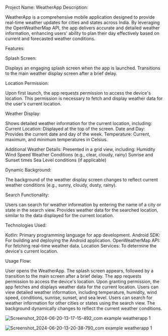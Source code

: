 Project Name: WeatherApp
Description:

WeatherApp is a comprehensive mobile application designed to provide real-time weather updates for cities and states across India. By leveraging the OpenWeatherMap API, the app delivers accurate and detailed weather information, enhancing users' ability to plan their day effectively based on current and forecasted weather conditions.

Features:

Splash Screen:

Displays an engaging splash screen when the app is launched.
Transitions to the main weather display screen after a brief delay.

Location Permission:

Upon first launch, the app requests permission to access the device's location.
This permission is necessary to fetch and display weather data for the user's current location.

Weather Display:

Shows detailed weather information for the current location, including:
Current Location: Displayed at the top of the screen.
Date and Day: Provides the current date and day of the week.
Temperature: Current, maximum, and minimum temperatures in Celsius.

Additional Weather Details: Presented in a grid view, including:
Humidity
Wind Speed
Weather Conditions (e.g., clear, cloudy, rainy)
Sunrise and Sunset times
Sea Level conditions (if applicable)

Dynamic Background:

The background of the weather display screen changes to reflect current weather conditions (e.g., sunny, cloudy, dusty, rainy).

Search Functionality:

Users can search for weather information by entering the name of a city or state in the search view.
Provides weather data for the searched location, similar to the data displayed for the current location.

Technologies Used:

Kotlin: Primary programming language for app development.
Android SDK: For building and deploying the Android application.
OpenWeatherMap API: For fetching real-time weather data.
Location Services: To determine the device's current location.

Usage Flow:

User opens the WeatherApp.
The splash screen appears, followed by a transition to the main screen after a brief delay.
The app requests permission to access the device's location.
Upon granting permission, the app fetches and displays weather data for the current location.
Users can view detailed weather information, including temperature, humidity, wind speed, conditions, sunrise, sunset, and sea level.
Users can search for weather information for other cities or states using the search view.
The background dynamically changes to reflect the current weather conditions.

![Screenshot_2024-06-20-13-17-15-492_com example weatherapp 1](https://github.com/ArpitAswal/WeatherAppByAndroid/assets/87036588/3ee25bf4-0510-44f3-ab25-754ec24675eb)

![Screenshot_2024-06-20-13-20-38-790_com example weatherapp 1](https://github.com/ArpitAswal/WeatherAppByAndroid/assets/87036588/758a65b5-90c5-413c-b60f-744e9987999c)


